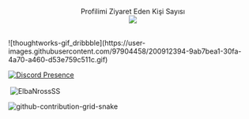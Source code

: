 
 <p align="center"> 
 Profilimi Ziyaret Eden Kişi Sayısı<br>
  <img src="https://profile-counter.glitch.me/ElbaNrosSS/count.svg" />
</p>
<br>
![thoughtworks-gif_dribbble](https://user-images.githubusercontent.com/97904458/200912394-9ab7bea1-30fa-4a70-a460-d53e759c511c.gif)


[![Discord Presence](https://lanyard.cnrad.dev/api/1045401575348256858)](https://discord.com/users/1045401575348256858)

<p>&nbsp;<img align="center" src="https://github-readme-stats.vercel.app/api?username=ElbaNrossSS&show_icons=true&theme=dracula&locale=en" alt="ElbaNrossSS" /></p>

![github-contribution-grid-snake](https://user-images.githubusercontent.com/106864876/179424426-29262e35-ab7b-4701-8ce3-8ed7db3d592b.svg)
